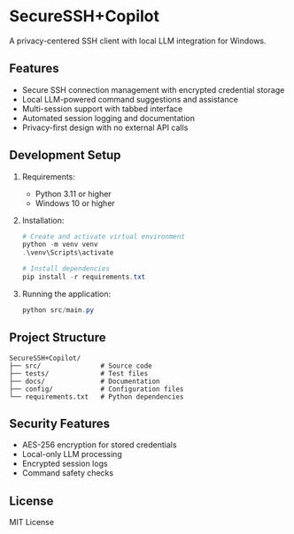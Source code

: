# SecureSSH+Copilot

A privacy-centered SSH client with local LLM integration for Windows.

## Features

- Secure SSH connection management with encrypted credential storage
- Local LLM-powered command suggestions and assistance
- Multi-session support with tabbed interface
- Automated session logging and documentation
- Privacy-first design with no external API calls

## Development Setup

1. Requirements:
   - Python 3.11 or higher
   - Windows 10 or higher

2. Installation:
   ```powershell
   # Create and activate virtual environment
   python -m venv venv
   .\venv\Scripts\activate

   # Install dependencies
   pip install -r requirements.txt
   ```

3. Running the application:
   ```powershell
   python src/main.py
   ```

## Project Structure

```
SecureSSH+Copilot/
├── src/               # Source code
├── tests/             # Test files
├── docs/              # Documentation
├── config/            # Configuration files
└── requirements.txt   # Python dependencies
```

## Security Features

- AES-256 encryption for stored credentials
- Local-only LLM processing
- Encrypted session logs
- Command safety checks

## License

MIT License 